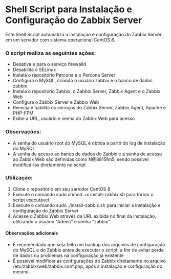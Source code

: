# Shell Script para Instalação e Configuração do Zabbix Server
Este Shell Script automatiza a instalação e configuração do Zabbix Server em um servidor com sistema operacional CentOS 8.

### O script realiza as seguintes ações:

* Desativa e para o serviço firewalld
* Desabilita o SELinux
* Instala o repositório Percona e o Percona Server
* Configura o MySQL, criando o usuário zabbix e o banco de dados zabbix
* Instala o repositório Zabbix, o Zabbix Server, Zabbix Agent e o Zabbix Web
* Configura o Zabbix Server e Zabbix Web
* Reinicia e habilita os serviços do Zabbix Server, Zabbix Agent, Apache e PHP-FPM
* Exibe a URL, usuário e senha do Zabbix Web para acesso

### Observações:

* A senha do usuário root do MySQL é obtida a partir do log de instalação do MySQL
* A senha de acesso ao banco de dados do Zabbix e a senha de acesso ao Zabbix Web são definidas como N@8815fm5, sendo possível modificá-las diretamente no script

### Utilização:

1. Clone o repositório em seu servidor CentOS 8
2. Execute o comando sudo chmod +x install-zabbix.sh para tornar o script executável
3. Execute o comando sudo ./install-zabbix.sh para iniciar a instalação e configuração do Zabbix Server
4. Acesse o Zabbix Web através da URL exibida no final da instalação, utilizando o usuário "Admin" e senha "zabbix"

#### Observações adicionais
* É recomendado que seja feito um backup dos arquivos de configuração do MySQL e do Zabbix antes de executar o script, a fim de evitar perda de dados ou problemas na configuração já existente
* É possível modificar as configurações do Zabbix diretamente no arquivo /etc/zabbix/web/zabbix.conf.php, após a instalação e configuração do mesmo.

